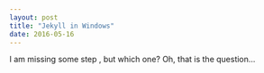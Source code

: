 ```yaml
---
layout: post
title: "Jekyll in Windows"
date: 2016-05-16
---
```


I am missing some step , but which one? Oh, that is the question...


